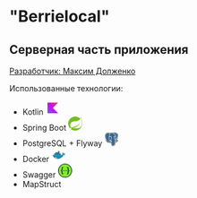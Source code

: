 # "Berrielocal"
## Серверная часть приложения
[Разработчик: Максим Долженко](https://github.com/mADoTM)

Использованные технологии:
*  Kotlin <img src="https://github.com/devicons/devicon/blob/master/icons/kotlin/kotlin-original.svg" style="width:25px; height:25px;"/>
*  Spring Boot <img src="https://github.com/devicons/devicon/blob/master/icons/spring/spring-original.svg" style="width:25px; height:25px;"/>
*  PostgreSQL + Flyway <img src="https://github.com/devicons/devicon/blob/master/icons/postgresql/postgresql-original.svg" style="width:25px; height:25px;"/>
*  Docker <img src="https://github.com/devicons/devicon/blob/master/icons/docker/docker-original.svg" style="width:25px; height:25px;"/>
*  Swagger <img src="https://github.com/devicons/devicon/blob/master/icons/swagger/swagger-original.svg" style="width:25px; height:25px;"/>
* MapStruct
